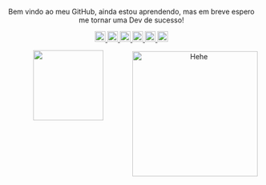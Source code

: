 <p align="center">
Bem vindo ao meu GitHub, ainda estou aprendendo, mas em breve espero me tornar uma Dev de sucesso!    
<p align="center">
  <a href= "https://github.com/Milafreire/">
    <img width="21px" alt="GitHub" src="https://image.flaticon.com/icons/png/512/37/37819.png"/>
  </a>
    <a href= "https://www.linkedin.com/in/camilabsfreire/">
    <img width="21px" alt="LinkedIn" src="https://image.flaticon.com/icons/png/512/1384/1384046.png"/>
  </a>
    <a href="mailto:camilabsfreire@gmail.com">
    <img width="21px" alt="E-mail" src="https://image.flaticon.com/icons/png/512/683/683155.png"/>
  </a>
  <a href= "https://twitter.com/camissfreire">
    <img width="21px" alt="Twitter" src="https://image.flaticon.com/icons/png/512/733/733635.png"/>
  </a>
     <a href="https://www.twitch.tv/camilabsf">
    <img width="21px" alt="Twitch TV" src="https://image.flaticon.com/icons/png/512/2111/2111727.png"/>
  </a>
  <a href="https://discord.gg/VK4k3Br">
  <img width="21px" src="https://image.flaticon.com/icons/png/512/2111/2111363.png"/>
</a></p>
<div>
<p align="center">
  <a href="https://github.com/MilaFreire>
  <img height="140em" src="https://github-readme-stats.vercel.app/api?username=MilaFreire&show_icons=true&theme=buefy&include_all_commits=true&count_private=true"/>
  <img height="140em" src="https://github-readme-stats.vercel.app/api/top-langs/?username=MilaFreire&layout=compact&langs_count=7&theme=buefy"/>                                     <img vspace="2px" align="right" alt="Hehe" width="250" src="https://media.giphy.com/media/A4dZk9ffOslbbElGLV/giphy.gif"> 
  </a>

</p>
</div>


